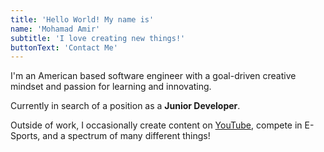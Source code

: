 ```yaml
---
title: 'Hello World! My name is'
name: 'Mohamad Amir'
subtitle: 'I love creating new things!'
buttonText: 'Contact Me'
---
```


I'm an American based software engineer with a goal-driven creative mindset and passion for learning and innovating.

Currently in search of a position as a **Junior Developer**.

Outside of work, I occasionally create content on [YouTube](https://www.youtube.com/c/MoeAdamsTV), compete in E-Sports, and a spectrum of many different things!
